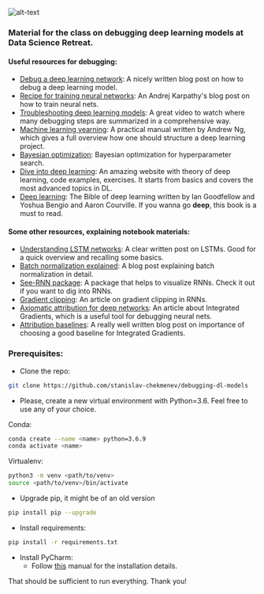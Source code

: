 ![alt-text](https://github.com/stanislav-chekmenev/debugging-dl-models/blob/master/assets/dave_i_cant.jpg)
### Material for the class on debugging deep learning models at Data Science Retreat.
#### Useful resources for debugging:
- [Debug a deep learning network](https://medium.com/@jonathan_hui/debug-a-deep-learning-network-part-5-1123c20f960d): A nicely written blog post on how to debug a deep learning model.
- [Recipe for training neural networks](http://karpathy.github.io/2019/04/25/recipe/): An Andrej Karpathy's blog post on how to train neural nets.
- [Troubleshooting deep learning models](https://www.youtube.com/watch?v=GwGTwPcG0YM&feature=youtu.be): A great video to watch where many debugging steps are summarized in a comprehensive way.
- [Machine learning yearning](https://www.deeplearning.ai/machine-learning-yearning/): A practical manual written by Andrew Ng, which gives a full overview how one should structure a deep learning project.
- [Bayesian optimization](http://krasserm.github.io/2018/03/21/bayesian-optimization/): Bayesian optimization for hyperparameter search.
- [Dive into deep learning](https://d2l.ai/index.html): An amazing website with theory of deep learning, code examples, exercises. It starts from basics and covers the most advanced topics in DL.
- [Deep learning](https://www.deeplearningbook.org/): The Bible of deep learning written by Ian Goodfellow and Yoshua Bengio and Aaron Courville. If you wanna go **deep**, this book is a must to read.
 
#### Some other resources, explaining notebook materials:
- [Understanding LSTM networks](http://colah.github.io/posts/2015-08-Understanding-LSTMs/): A clear written post on LSTMs. Good for a quick overview and recalling some basics.
- [Batch normalization explained](https://towardsdatascience.com/batch-normalization-in-neural-networks-1ac91516821c): A blog post explaining batch normalization in detail.
- [See-RNN package](https://github.com/OverLordGoldDragon/see-rnn): A package that helps to visualize RNNs. Check it out if you want to dig into RNNs.
- [Gradient clipping](http://proceedings.mlr.press/v28/pascanu13.html): An article on gradient clipping in RNNs. 
- [Axiomatic attribution for deep networks](https://arxiv.org/abs/1703.01365): An article about Integrated Gradients, which is a useful tool for debugging neural nets.
- [Attribution baselines](https://distill.pub/2020/attribution-baselines/): A really well written blog post on importance of choosing a good baseline for Integrated Gradients.

### Prerequisites:

- Clone the repo: 
```bash
git clone https://github.com/stanislav-chekmenev/debugging-dl-models
```

- Please, create a new virtual environment with Python=3.6. Feel free to use any of your choice. 

Conda:
```bash
conda create --name <name> python=3.6.9
conda activate <name>
```
 Virtualenv:
```bash
python3 -m venv <path/to/venv>
source <path/to/venv>/bin/activate
```
- Upgrade pip, it might be of an old version
```bash
pip install pip --upgrade
```

- Install requirements:
```bash
pip install -r requirements.txt
```

- Install PyCharm:
	- Follow [this](https://www.jetbrains.com/help/pycharm/installation-guide.html) manual for the installation details.


That should be sufficient to run everything. Thank you!






